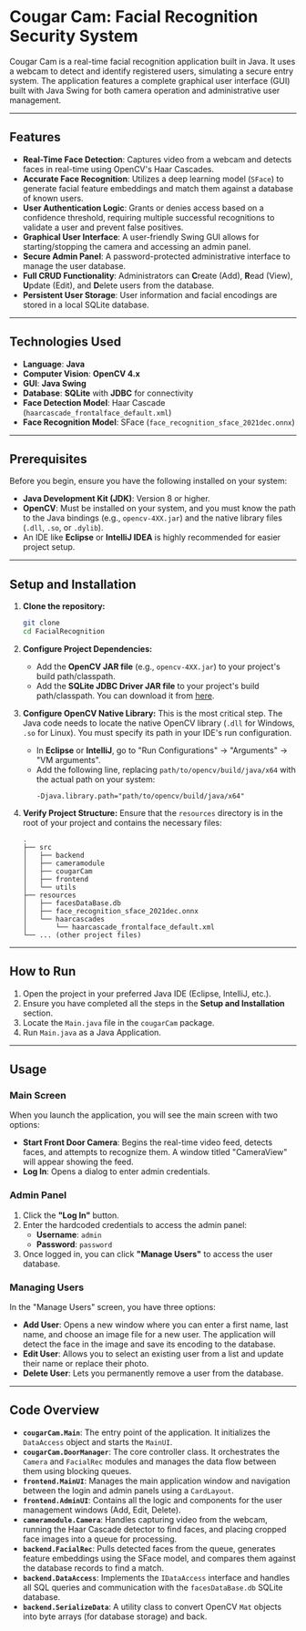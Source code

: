 # Cougar Cam: Facial Recognition Security System

Cougar Cam is a real-time facial recognition application built in Java. It uses a webcam to detect and identify registered users, simulating a secure entry system. The application features a complete graphical user interface (GUI) built with Java Swing for both camera operation and administrative user management.

---

## Features

-   **Real-Time Face Detection**: Captures video from a webcam and detects faces in real-time using OpenCV's Haar Cascades.
-   **Accurate Face Recognition**: Utilizes a deep learning model (`SFace`) to generate facial feature embeddings and match them against a database of known users.
-   **User Authentication Logic**: Grants or denies access based on a confidence threshold, requiring multiple successful recognitions to validate a user and prevent false positives.
-   **Graphical User Interface**: A user-friendly Swing GUI allows for starting/stopping the camera and accessing an admin panel.
-   **Secure Admin Panel**: A password-protected administrative interface to manage the user database.
-   **Full CRUD Functionality**: Administrators can **C**reate (Add), **R**ead (View), **U**pdate (Edit), and **D**elete users from the database.
-   **Persistent User Storage**: User information and facial encodings are stored in a local SQLite database.

---

## Technologies Used

-   **Language**: **Java**
-   **Computer Vision**: **OpenCV 4.x**
-   **GUI**: **Java Swing**
-   **Database**: **SQLite** with **JDBC** for connectivity
-   **Face Detection Model**: Haar Cascade (`haarcascade_frontalface_default.xml`)
-   **Face Recognition Model**: SFace (`face_recognition_sface_2021dec.onnx`)

---

## Prerequisites

Before you begin, ensure you have the following installed on your system:

-   **Java Development Kit (JDK)**: Version 8 or higher.
-   **OpenCV**: Must be installed on your system, and you must know the path to the Java bindings (e.g., `opencv-4XX.jar`) and the native library files (`.dll`, `.so`, or `.dylib`).
-   An IDE like **Eclipse** or **IntelliJ IDEA** is highly recommended for easier project setup.

---

## Setup and Installation

1.  **Clone the repository:**
    ```bash
    git clone
    cd FacialRecognition
    ```

2.  **Configure Project Dependencies:**
    -   Add the **OpenCV JAR file** (e.g., `opencv-4XX.jar`) to your project's build path/classpath.
    -   Add the **SQLite JDBC Driver JAR file** to your project's build path/classpath. You can download it from [here](https://github.com/xerial/sqlite-jdbc/releases).

3.  **Configure OpenCV Native Library:**
    This is the most critical step. The Java code needs to locate the native OpenCV library (`.dll` for Windows, `.so` for Linux). You must specify its path in your IDE's run configuration.
    -   In **Eclipse** or **IntelliJ**, go to "Run Configurations" -> "Arguments" -> "VM arguments".
    -   Add the following line, replacing `path/to/opencv/build/java/x64` with the actual path on your system:
        ```
        -Djava.library.path="path/to/opencv/build/java/x64"
        ```

4.  **Verify Project Structure:**
    Ensure that the `resources` directory is in the root of your project and contains the necessary files:
    ```
    .
    ├── src
    │   ├── backend
    │   ├── cameramodule
    │   ├── cougarCam
    │   ├── frontend
    │   └── utils
    ├── resources
    │   ├── facesDataBase.db
    │   ├── face_recognition_sface_2021dec.onnx
    │   └── haarcascades
    │       └── haarcascade_frontalface_default.xml
    └── ... (other project files)
    ```

---

## How to Run

1.  Open the project in your preferred Java IDE (Eclipse, IntelliJ, etc.).
2.  Ensure you have completed all the steps in the **Setup and Installation** section.
3.  Locate the `Main.java` file in the `cougarCam` package.
4.  Run `Main.java` as a Java Application.

---

## Usage

### Main Screen
When you launch the application, you will see the main screen with two options:
-   **Start Front Door Camera**: Begins the real-time video feed, detects faces, and attempts to recognize them. A window titled "CameraView" will appear showing the feed.
-   **Log In**: Opens a dialog to enter admin credentials.

### Admin Panel
1.  Click the **"Log In"** button.
2.  Enter the hardcoded credentials to access the admin panel:
    -   **Username**: `admin`
    -   **Password**: `password`
3.  Once logged in, you can click **"Manage Users"** to access the user database.

### Managing Users
In the "Manage Users" screen, you have three options:
-   **Add User**: Opens a new window where you can enter a first name, last name, and choose an image file for a new user. The application will detect the face in the image and save its encoding to the database.
-   **Edit User**: Allows you to select an existing user from a list and update their name or replace their photo.
-   **Delete User**: Lets you permanently remove a user from the database.

---

## Code Overview

-   **`cougarCam.Main`**: The entry point of the application. It initializes the `DataAccess` object and starts the `MainUI`.
-   **`cougarCam.DoorManager`**: The core controller class. It orchestrates the `Camera` and `FacialRec` modules and manages the data flow between them using blocking queues.
-   **`frontend.MainUI`**: Manages the main application window and navigation between the login and admin panels using a `CardLayout`.
-   **`frontend.AdminUI`**: Contains all the logic and components for the user management windows (Add, Edit, Delete).
-   **`cameramodule.Camera`**: Handles capturing video from the webcam, running the Haar Cascade detector to find faces, and placing cropped face images into a queue for processing.
-   **`backend.FacialRec`**: Pulls detected faces from the queue, generates feature embeddings using the SFace model, and compares them against the database records to find a match.
-   **`backend.DataAccess`**: Implements the `IDataAccess` interface and handles all SQL queries and communication with the `facesDataBase.db` SQLite database.
-   **`backend.SerializeData`**: A utility class to convert OpenCV `Mat` objects into byte arrays (for database storage) and back.